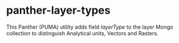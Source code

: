 # panther-layer-types

This Panther (PUMA) utility adds field *layerType* to the layer Mongo collection to distinguish Analytical units, Vectors and Rasters.